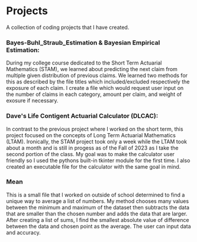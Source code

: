 # Projects

A collection of coding projects that I have created.


### Bayes-Buhl_Straub_Estimation & Bayesian Empirical Estimation:

<p>During my college course dedicated to the Short Term Actuarial Mathematics (STAM), 
we learned about predicting the next claim from multiple given distribution of previous 
claims. We learned two methods for this as described by the file titles which included/excluded 
respectively the exposure of each claim. I create a file which would request user input 
on the number of claims in each category, amount per claim, and weight of exosure if necessary.</p>

### Dave's Life Contigent Actuarial Calculator (DLCAC):

<p>In contrast to the previous project where I worked on the short term, this project 
focused on the concepts of Long Term Actuarial Mathematics (LTAM). Ironically, the STAM 
project took only a week while the LTAM took about a month and is still in progess as of 
the Fall of 2023 as I take the second portion of the class. My goal was to make the calculator 
user friendly so I used the pythons built-in tkinter module for the first time. I also created 
an executable file for the calculator with the same goal in mind.</p>

### Mean

<p>This is a small file that I worked on outside of school determined to find a unique way to 
average a list of numbers. My method chooses many values between the minimum and maximum of
the dataset then subtracts the data that are smaller than the chosen number and adds the data 
that are larger. After creating a list of sums, I find the smallest absolute value of difference
between the data and chosen point as the average. The user can input data and accuracy.</p>
